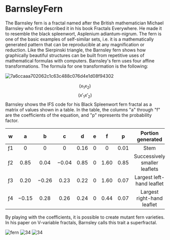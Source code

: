 # BarnsleyFern
The Barnsley fern is a fractal named after the British mathematician Michael Barnsley who first described it in his book Fractals Everywhere.
He made it to resemble the black spleenwort, Asplenium adiantum-nigrum. 
The fern is one of the basic examples of self-similar sets, i.e. it is a mathematically generated pattern that can be reproducible at any magnification or reduction. 
Like the Sierpinski triangle, the Barnsley fern shows how graphically beautiful structures can be built from repetitive uses of mathematical formulas with computers.
Barnsley's fern uses four affine transformations. The formula for one transformation is the following:

![7a6ccaaa702062c1c63c488c076d4e1d08f94302](https://user-images.githubusercontent.com/45457578/231210876-febbcea4-1213-43c9-9024-9d5d0489b9e4.jpg)

$$\left( x_1 x_2 \right)$$
$$\left( x'_1 x'_2 \right)$$
Barnsley shows the IFS code for his Black Spleenwort fern fractal as a matrix of values shown in a table.
In the table, the columns "a" through "f" are the coefficients of the equation, and "p" represents the probability factor.

| w     | a     | b     | c     | d     | e     | f     | p     | Portion generated |
| :---: | :---: | :---: | :---: | :---: | :---: | :---: | :---: |  :---: |
| ƒ1    | 0 	  | 0 	  |   0 	  | 0.16 |	0 |	0 	 | 0.01  |	Stem|
| ƒ2 | 0.85 	 | 0.04 |	−0.04 | 0.85 |	0 |	1.60 |	0.85 |	Successively smaller leaflets|
| ƒ3 | 0.20 	| −0.26 |	0.23 	| 0.22 |	0 |	1.60 |	0.07 |	Largest left-hand leaflet|
| ƒ4 | −0.15 |  0.28 |	0.26 | 0.24 |	0 |	0.44 |	0.07 |	Largest right-hand leaflet| 

By playing with the coefficients, it is possible to create mutant fern varieties. In his paper on V-variable fractals, Barnsley calls this trait a superfractal.


![fern](https://user-images.githubusercontent.com/45457578/231211067-c754c36c-9ad9-4d4b-a27f-a5672f4abf89.png)
![34](https://user-images.githubusercontent.com/45457578/231214841-44e56b16-2828-4a93-8310-c98011fa435b.png)
![34](https://user-images.githubusercontent.com/45457578/231215125-72a72e7e-c261-4f68-a42e-55ee5ff653cd.png)


